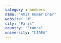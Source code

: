 ```yaml
---
category : members
name: "Amit Kumar Dhar" 
website: '#'
city: "Paris"
country: "France"
university: "LIAFA"
---
```


